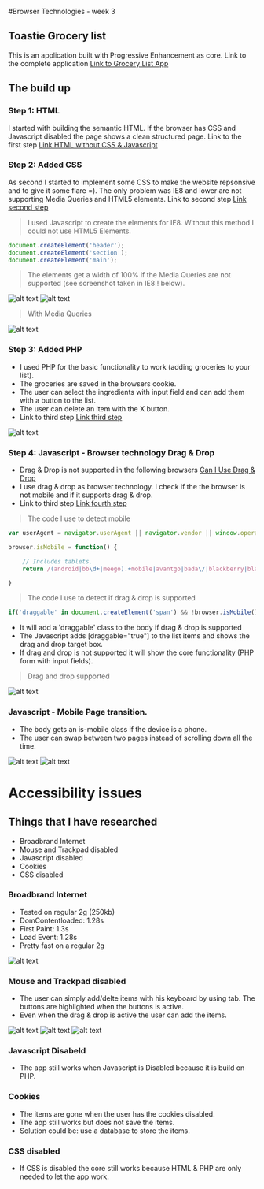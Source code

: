 #Browser Technologies - week 3

## Toastie Grocery list
This is an application built with Progressive Enhancement as core.
Link to the complete application [Link to Grocery List App](http://bt.dylanvens.com/html-css-php-js/)

## The build up 

### Step 1: HTML
I started with building the semantic HTML. If the browser has CSS and Javascript disabled the page shows a clean structured page. 
Link to the first step [Link HTML without CSS & Javascript](http://bt.dylanvens.com/html/)

### Step 2: Added CSS
As second I started to implement some CSS to make the website repsonsive and to give it some flare =). 
The only problem was IE8 and lower are not supporting Media Queries and HTML5 elements. 
Link to second step [Link second step](http://bt.dylanvens.com/html-css/)

> I used Javascript to create the elements for IE8. Without this method I could not use HTML5 Elements. 

```javascript
document.createElement('header');
document.createElement('section');
document.createElement('main');
```

> The elements get a width of 100% if the Media Queries are not supported (see screenshot taken in IE8!! below).

![alt text](screenshots/without-javascript-ie.png)
![alt text](screenshots/without-javascript-ie-2.png)

> With Media Queries

![alt text](screenshots/without-javascript.png)

### Step 3: Added PHP
* I used PHP for the basic functionality to work (adding groceries to your list).
* The groceries are saved in the browsers cookie.
* The user can select the ingredients with input field and can add them with a button to the list. 
* The user can delete an item with the X button.
* Link to third step [Link third step](http://bt.dylanvens.com/html-css-php/)

![alt text](screenshots/without-javascript-2.png)

### Step 4: Javascript - Browser technology Drag & Drop
* Drag & Drop is not supported in the following browsers [Can I Use Drag & Drop](http://caniuse.com/#feat=dragndrop)
* I use drag & drop as browser technology. I check if the the browser is not mobile and if it supports drag & drop. 
* Link to third step [Link fourth step](http://bt.dylanvens.com/html-css-php-js/)

> The code I use to detect mobile 

```javascript
var userAgent = navigator.userAgent || navigator.vendor || window.opera;

browser.isMobile = function() {

	// Includes tablets.
	return /(android|bb\d+|meego).+mobile|avantgo|bada\/|blackberry|blazer|compal|elaine|fennec|hiptop|iemobile|ip(hone|od)|iris|kindle|lge |maemo|midp|mmp|mobile.+firefox|netfront|opera m(ob|in)i|palm( os)?|phone|p(ixi|re)\/|plucker|pocket|psp|series(4|6)0|symbian|treo|up\.(browser|link)|vodafone|wap|windows ce|xda|xiino|android|ipad|playbook|silk/i.test(userAgent) || /1207|6310|6590|3gso|4thp|50[1-6]i|770s|802s|a wa|abac|ac(er|oo|s\-)|ai(ko|rn)|al(av|ca|co)|amoi|an(ex|ny|yw)|aptu|ar(ch|go)|as(te|us)|attw|au(di|\-m|r |s )|avan|be(ck|ll|nq)|bi(lb|rd)|bl(ac|az)|br(e|v)w|bumb|bw\-(n|u)|c55\/|capi|ccwa|cdm\-|cell|chtm|cldc|cmd\-|co(mp|nd)|craw|da(it|ll|ng)|dbte|dc\-s|devi|dica|dmob|do(c|p)o|ds(12|\-d)|el(49|ai)|em(l2|ul)|er(ic|k0)|esl8|ez([4-7]0|os|wa|ze)|fetc|fly(\-|_)|g1 u|g560|gene|gf\-5|g\-mo|go(\.w|od)|gr(ad|un)|haie|hcit|hd\-(m|p|t)|hei\-|hi(pt|ta)|hp( i|ip)|hs\-c|ht(c(\-| |_|a|g|p|s|t)|tp)|hu(aw|tc)|i\-(20|go|ma)|i230|iac( |\-|\/)|ibro|idea|ig01|ikom|im1k|inno|ipaq|iris|ja(t|v)a|jbro|jemu|jigs|kddi|keji|kgt( |\/)|klon|kpt |kwc\-|kyo(c|k)|le(no|xi)|lg( g|\/(k|l|u)|50|54|\-[a-w])|libw|lynx|m1\-w|m3ga|m50\/|ma(te|ui|xo)|mc(01|21|ca)|m\-cr|me(rc|ri)|mi(o8|oa|ts)|mmef|mo(01|02|bi|de|do|t(\-| |o|v)|zz)|mt(50|p1|v )|mwbp|mywa|n10[0-2]|n20[2-3]|n30(0|2)|n50(0|2|5)|n7(0(0|1)|10)|ne((c|m)\-|on|tf|wf|wg|wt)|nok(6|i)|nzph|o2im|op(ti|wv)|oran|owg1|p800|pan(a|d|t)|pdxg|pg(13|\-([1-8]|c))|phil|pire|pl(ay|uc)|pn\-2|po(ck|rt|se)|prox|psio|pt\-g|qa\-a|qc(07|12|21|32|60|\-[2-7]|i\-)|qtek|r380|r600|raks|rim9|ro(ve|zo)|s55\/|sa(ge|ma|mm|ms|ny|va)|sc(01|h\-|oo|p\-)|sdk\/|se(c(\-|0|1)|47|mc|nd|ri)|sgh\-|shar|sie(\-|m)|sk\-0|sl(45|id)|sm(al|ar|b3|it|t5)|so(ft|ny)|sp(01|h\-|v\-|v )|sy(01|mb)|t2(18|50)|t6(00|10|18)|ta(gt|lk)|tcl\-|tdg\-|tel(i|m)|tim\-|t\-mo|to(pl|sh)|ts(70|m\-|m3|m5)|tx\-9|up(\.b|g1|si)|utst|v400|v750|veri|vi(rg|te)|vk(40|5[0-3]|\-v)|vm40|voda|vulc|vx(52|53|60|61|70|80|81|83|85|98)|w3c(\-| )|webc|whit|wi(g |nc|nw)|wmlb|wonu|x700|yas\-|your|zeto|zte\-/i.test(userAgent.substr(0, 4));

}
```

> The code I use to detect if drag & drop is supported 

```javascript
if('draggable' in document.createElement('span') && !browser.isMobile())
```

* It will add a 'draggable' class to the body if drag & drop is supported
* The Javascript adds [draggable="true"] to the list items and shows the drag and drop target box.
* If drag and drop is not supported it will show the core functionality (PHP form with input fields).

> Drag and drop supported

![alt text](screenshots/drag-and-drop.png)

### Javascript - Mobile Page transition.
* The body gets an is-mobile class if the device is a phone. 
* The user can swap between two pages instead of scrolling down all the time.

![alt text](screenshots/mobile.png)
![alt text](screenshots/mobile-2.png)

# Accessibility issues

## Things that I have researched
* Broadbrand Internet
* Mouse and Trackpad disabled
* Javascript disabled 
* Cookies
* CSS disabled

### Broadbrand Internet
* Tested on regular 2g (250kb)
* DomContentloaded: 1.28s
* First Paint: 1.3s
* Load Event: 1.28s
* Pretty fast on a regular 2g 

![alt text](screenshots/internet.png)

### Mouse and Trackpad disabled
* The user can simply add/delte items with his keyboard by using tab. The buttons are highlighted when the buttons is active. 
* Even when the drag & drop is active the user can add the items. 

![alt text](screenshots/tab.png)
![alt text](screenshots/tab-2.png)
![alt text](screenshots/tab-3.png)

### Javascript Disabeld
* The app still works when Javascript is Disabled because it is build on PHP. 

### Cookies
* The items are gone when the user has the cookies disabled. 
* The app still works but does not save the items. 
* Solution could be: use a database to store the items. 

### CSS disabled
* If CSS is disabled the core still works because HTML & PHP are only needed to let the app work.



